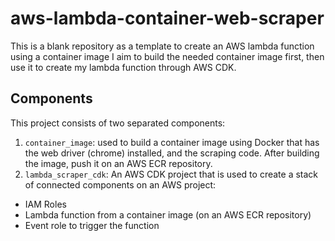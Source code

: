 # aws-lambda-container-web-scraper
This is a blank repository as a template to create an AWS lambda function using a container image I aim to build the needed container image first, then use it to create my lambda function through AWS CDK.
## Components
This project consists of two separated components:
1. `container_image`: used to build a container image using Docker that has the web driver (chrome) installed, and the scraping code. After building the image, push it on an AWS ECR repository. 
2. `lambda_scraper_cdk`: An AWS CDK project that is used to create a stack of connected components on an AWS project:
  - IAM Roles
  - Lambda function from a container image (on an AWS ECR repository)
  - Event role to trigger the function